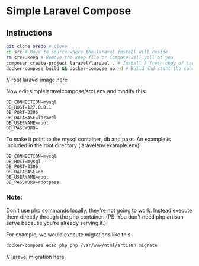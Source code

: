 # Simple Laravel Compose

## Instructions
```bash
git clone $repo # Clone
cd src # Move to source where the laravel install will reside
rm src/.keep # Remove the keep file or Compose will yell at you
composer create-project laravel/laravel . # Install a fresh copy of Laravel. (You can move your own.)
docker-compose build && docker-compose up -d # Build and start the containers. (You can use the start.sh file on the root directory.)
```
// root laravel image here

Now edit simplelaravelcompose/src/.env and modify this:
```env
DB_CONNECTION=mysql
DB_HOST=127.0.0.1
DB_PORT=3306
DB_DATABASE=laravel
DB_USERNAME=root
DB_PASSWORD=
```
To make it point to the mysql container, db and pass. An example is included in the root directory (laravelenv.example.env):

```env
DB_CONNECTION=mysql
DB_HOST=mysql
DB_PORT=3306
DB_DATABASE=db
DB_USERNAME=root
DB_PASSWORD=rootpass
```

### Note:
Don't use php commands locally, they're not going to work. Instead execute them directly through the php container. (PS: You don't need php artisan serve because you're already serving it.)

For example, we would execute migrations like this:
```bash
docker-compose exec php php /var/www/html/artisan migrate
```

// laravel migration here